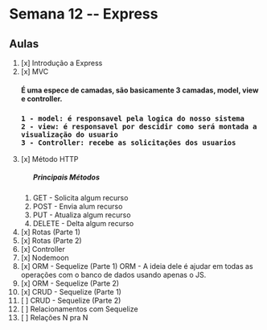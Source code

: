 # Semana 12 -- Express

<h2>Aulas</h2>

<ol>
<li>[x] Introdução a Express</li>
<li>[x] MVC
<p>
    <h4>É uma espece de camadas, são basicamente 3 camadas, model, view e controller.<h3>

    1 - model: é responsavel pela logica do nosso sistema 
    2 - view: é responsavel por descidir como será montada a visualização do usuario
    3 - Controller: recebe as solicitações dos usuarios
</p> 

</li>
<li>[x] Método HTTP

<ol>
    <h5>Principais Métodos</h5>
    <li>GET - Solicita algum recurso</li>
    <li>POST - Envia alum recurso</li>
    <li>PUT - Atualiza algum recurso</li>
    <li>DELETE - Delta algum recurso</li>
</ol>

</li>
<li>[x] Rotas (Parte 1)</li>
<li>[x] Rotas (Parte 2)</li>
<li>[x] Controller</li>
<li>[x] Nodemoon</li>
<li>[x] ORM - Sequelize (Parte 1)
ORM - A ideia dele é ajudar em todas as operações com o banco de dados usando apenas o JS.
</li>
<li>[x] ORM - Sequelize (Parte 2)</li>
<li>[x] CRUD - Sequelize (Parte 1)</li>
<li>[ ] CRUD - Sequelize (Parte 2)</li>
<li>[ ] Relacionamentos com Sequelize</li>
<li>[ ] Relações N pra N</li>

</ol>
